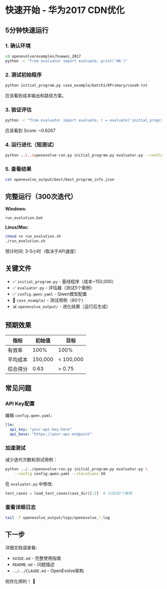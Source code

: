 # 快速开始 - 华为2017 CDN优化

## 5分钟快速运行

### 1. 确认环境
```bash
cd openevolve/examples/huawei_2017
python -c "from evaluator import evaluate; print('OK')"
```

### 2. 测试初始程序
```bash
python initial_program.py case_example/batch1/0Primary/case0.txt
```

应该看到成本输出和路径方案。

### 3. 验证评估
```bash
python -c "from evaluator import evaluate; r = evaluate('initial_program.py'); print(f'Score: {r.metrics[\"combined_score\"]:.4f}')"
```

应该看到 Score: ~0.6267

### 4. 运行进化（短测试）
```bash
python ..\..\openevolve-run.py initial_program.py evaluator.py --config config.qwen.yaml --iterations 100 --checkpoint .\openevolve_output\checkpoints\checkpoint_975
```

### 5. 查看结果
```bash
cat openevolve_output/best/best_program_info.json
```

## 完整运行（300次迭代）

**Windows**:
```batch
run_evolution.bat
```

**Linux/Mac**:
```bash
chmod +x run_evolution.sh
./run_evolution.sh
```

预计时间: 3-5小时（取决于API速度）

## 关键文件

- ✅ `initial_program.py` - 基线程序（成本~150,000）
- ✅ `evaluator.py` - 评估器（测试5个案例）
- ✅ `config.qwen.yaml` - Qwen模型配置
- 📁 `case_example/` - 测试用例（80个）
- 📊 `openevolve_output/` - 进化结果（运行后生成）

## 预期效果

| 指标 | 初始值 | 目标 |
|------|--------|------|
| 有效率 | 100% | 100% |
| 平均成本 | 150,000 | < 100,000 |
| 综合得分 | 0.63 | > 0.75 |

## 常见问题

### API Key配置

编辑 `config.qwen.yaml`:
```yaml
llm:
  api_key: "your-api-key-here"
  api_base: "https://your-api-endpoint"
```

### 加速测试

减少迭代次数和测试用例：
```bash
python ../../openevolve-run.py initial_program.py evaluator.py \
    --config config.qwen.yaml --iterations 50
```

在 `evaluator.py` 中修改:
```python
test_cases = load_test_cases(case_dir)[:2]  # 只测试2个案例
```

### 查看详细日志

```bash
tail -f openevolve_output/logs/openevolve_*.log
```

## 下一步

详细文档请查看:
- `GUIDE.md` - 完整使用指南
- `README.md` - 问题描述
- `../../CLAUDE.md` - OpenEvolve架构

祝优化顺利！ 🚀
